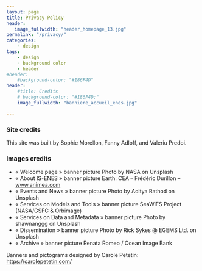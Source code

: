 ```yaml
---
layout: page
title: Privacy Policy
header:
   image_fullwidth: "header_homepage_13.jpg"
permalink: "/privacy/"
categories:
    - design
tags:
    - design
    - background color
    - header
#header:
    #background-color: "#186F4D"
header:
    #title: Credits
    # background-color: "#186F4D;"
    image_fullwidth: "banniere_accueil_enes.jpg"

---
```


### Site credits

This site was built by Sophie Morellon, Fanny Adloff, and Valeriu Predoi.

### Images credits

- « Welcome page » banner picture
  Photo by NASA on Unsplash 
- « About IS-ENES » banner picture
  Earth: CEA – Frédéric Durillon – www.animea.com
- « Events and News » banner picture
  Photo by Aditya Rathod on Unsplash 
- « Services on Models and Tools » banner picture
  SeaWiFS Project (NASA/GSFC & Orbimage)
- « Services on Data and Metadata » banner picture
  Photo by shawnanggg on Unsplash
- « Dissemination » banner picture
  Photo by Rick Sykes @ EGEMS Ltd. on Unsplash 
- « Archive » banner picture
  Renata Romeo / Ocean Image Bank

Banners and pictograms designed by Carole Petetin: <https://carolepetetin.com/>
